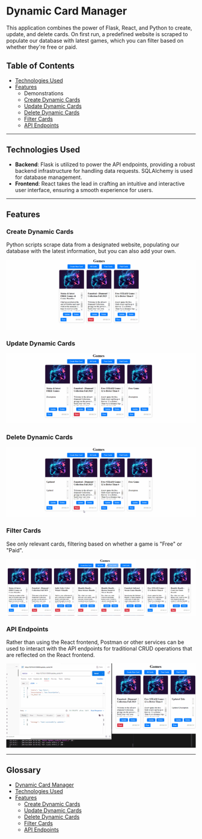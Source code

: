 # Dynamic Card Manager

This application combines the power of Flask, React, and Python to create, update, and delete cards. On first run, a predefined website is scraped to populate our database with latest games, which you can filter based on whether they're free or paid.

## Table of Contents

- [Technologies Used](#technologies-used)
- [Features](#features)
  - Demonstrations 
  - [Create Dynamic Cards](#create-dynamic-cards)
  - [Update Dynamic Cards](#update-dynamic-cards)
  - [Delete Dynamic Cards](#delete-dynamic-cards)
  - [Filter Cards](#filter-cards)
  - [API Endpoints](#api-endpoints)

---

## Technologies Used

- **Backend**: Flask is utilized to power the API endpoints, providing a robust backend infrastructure for handling data requests. SQLAlchemy is used for database management.
- **Frontend**: React takes the lead in crafting an intuitive and interactive user interface, ensuring a smooth experience for users.

---

## Features

### Create Dynamic Cards

Python scripts scrape data from a designated website, populating our database with the latest information, but you can also add your own. 

![Create Dynamic Cards](https://github.com/SagerKudrick/flask-react-game-scraper/blob/main/readme-images/creating.gif)

### Update Dynamic Cards

![Update Dynamic Cards](https://github.com/SagerKudrick/flask-react-game-scraper/blob/main/readme-images/update.gif)

### Delete Dynamic Cards

![Delete Dynamic Cards](https://github.com/SagerKudrick/flask-react-game-scraper/blob/main/readme-images/delete.gif)

### Filter Cards

See only relevant cards, filtering based on whether a game is "Free" or "Paid".

![Filter Cards](https://github.com/SagerKudrick/flask-react-game-scraper/blob/main/readme-images/filtering.gif)

### API Endpoints

Rather than using the React frontend, Postman or other services can be used to interact with the API endpoints for traditional CRUD operations that are reflected on the React frontend. 

![API Endpoints](https://github.com/SagerKudrick/flask-react-game-scraper/blob/main/readme-images/postmanAPI.gif)

---

## Glossary

- [Dynamic Card Manager](#dynamic-card-manager)
- [Technologies Used](#technologies-used)
- [Features](#features)
  - [Create Dynamic Cards](#create-dynamic-cards)
  - [Update Dynamic Cards](#update-dynamic-cards)
  - [Delete Dynamic Cards](#delete-dynamic-cards)
  - [Filter Cards](#filter-cards)
  - [API Endpoints](#api-endpoints)


